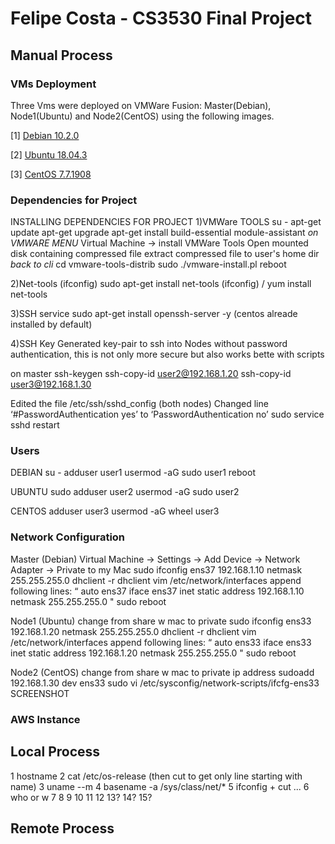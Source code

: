 # Felipe Costa - CS3530 Final Project

## Manual Process

### VMs Deployment
Three Vms were deployed on VMWare Fusion: Master(Debian), Node1(Ubuntu) and Node2(CentOS) using the following images.

[1] [Debian 10.2.0](https://cdimage.debian.org/debian-cd/current/amd64/iso-cd/debian-10.2.0-amd64-netinst.iso)

[2] [Ubuntu 18.04.3](http://releases.ubuntu.com/18.04/ubuntu-18.04.3-desktop-amd64.iso)

[3] [CentOS 7.7.1908](http://mirror.mobap.edu/centos/7.7.1908/isos/x86_64/CentOS-7-x86_64-Minimal-1908.iso)

### Dependencies for Project
INSTALLING DEPENDENCIES FOR PROJECT
1)VMWare TOOLS
su -
apt-get update
apt-get upgrade
apt-get install build-essential module-assistant
*on VMWARE MENU*
Virtual Machine -> install VMWare Tools
Open mounted disk containing compressed file
extract compressed file to user's home dir
*back to cli*
cd vmware-tools-distrib
sudo ./vmware-install.pl
reboot


2)Net-tools (ifconfig)
sudo apt-get install net-tools (ifconfig) / yum install net-tools

3)SSH service
sudo apt-get install openssh-server -y (centos alreade installed by default)

4)SSH Key
Generated key-pair to ssh into Nodes without password authentication, this is not only more secure but also works bette with scripts

on master
ssh-keygen
ssh-copy-id user2@192.168.1.20
ssh-copy-id user3@192.168.1.30

Edited the file /etc/ssh/sshd_config (both nodes)
Changed line ‘#PasswordAuthentication yes’ to ‘PasswordAuthentication no’
sudo service sshd restart

 ### Users
DEBIAN 
su -
adduser user1
usermod -aG sudo user1
reboot

UBUNTU
sudo adduser user2
usermod -aG sudo user2

CENTOS
adduser user3
usermod -aG wheel user3


### Network Configuration
Master (Debian)
Virtual Machine -> Settings -> Add Device -> Network Adapter -> Private to my Mac 
sudo ifconfig ens37 192.168.1.10 netmask 255.255.255.0
dhclient -r
dhclient
vim /etc/network/interfaces
append following lines:
“
auto ens37
iface ens37 inet static
  address 192.168.1.10
  netmask 255.255.255.0
"
sudo reboot

Node1 (Ubuntu)
change from share w mac to private
sudo ifconfig ens33 192.168.1.20 netmask 255.255.255.0
dhclient -r
dhclient
vim /etc/network/interfaces
append following lines:
“
auto ens33
iface ens33 inet static
  address 192.168.1.20
  netmask 255.255.255.0
"
sudo reboot

Node2 (CentOS)
change from share w mac to private
ip address sudoadd 192.168.1.30 dev ens33
sudo vi /etc/sysconfig/network-scripts/ifcfg-ens33
SCREENSHOT 




### AWS Instance




## Local Process
1 hostname
2 cat /etc/os-release (then cut to get only line starting with name)
3 uname --m
4 basename -a /sys/class/net/*
5 ifconfig + cut ...
6 who or w
7 
8
9
10
11
12
13?
14?
15?

## Remote Process

